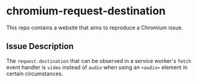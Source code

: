 # chromium-request-destination

This repo contains a website that aims to reproduce a Chromium issue.

## Issue Description

The `request.destination` that can be observed in a service worker's `fetch` event handler is `video` instead of `audio` when using an `<audio>` element in certain circumstances.
